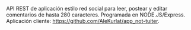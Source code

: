 API REST de aplicación estilo red social para leer, postear y editar comentarios de hasta 280 caracteres. Programada en NODE.JS/Express. Aplicación cliente: https://github.com/AleKurlat/app_not-tuiter.

